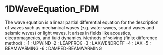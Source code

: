 # 1DWaveEquation_FDM
The wave equation is a linear partial differential equation for the description of waves such as mechanical waves (e.g. water waves, sound waves and seismic waves) or light waves. It arises in fields like acoustics, electromagnetics, and fluid dynamics. Methods of solving (finite difference method) :
-1 : UPWIND
-2 : LEAPFROG
-3 : LAXWENDROFF
-4 : LAX
-5 : BEAMWARMING
-6 : DAMPED-BEAMWARMING

